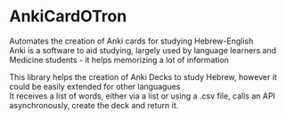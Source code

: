 # AnkiCardOTron
Automates the creation of Anki cards for studying Hebrew-English<br>
 Anki is a software to aid studying, largely used by language learners and Medicine students - it helps memorizing a lot of information<br>

This library helps the creation of Anki Decks to study Hebrew, however it could be easily extended for other languagues<br>
It receives a list of words, either via a list or using a .csv file, calls an API asynchronously, create the deck and return it.<br>
